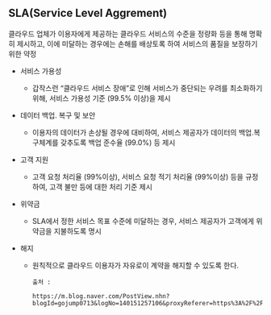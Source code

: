 ## SLA(Service Level Aggrement)

클라우드 업체가 이용자에게 제공하는 클라우드 서비스의 수준을 정량화 등을 통해 명확히 제시하고, 이에 미달하는 경우에는 손해를 배상토록 하여 서비스의 품질을 보장하기 위한 약정

- 서비스 가용성

  - 갑작스런 “클라우드 서비스 장애”로 인해 서비스가 중단되는 우려를 최소화하기 위해, 서비스 가용성 기준 (99.5% 이상)을 제시

- 데이터 백업. 복구 및 보안

  - 이용자의 데이터가 손상될 경우에 대비하여, 서비스 제공자가 데이터의 백업․복구체계를 갖추도록 백업 준수율 (99.0%) 등 제시

- 고객 지원

  - 고객 요청 처리율 (99%이상), 서비스 요청 적기 처리율 (99%이상) 등을 규정하여, 고객 불만 등에 대한 처리 기준 제시

- 위약금

  - SLA에서 정한 서비스 목표 수준에 미달하는 경우, 서비스 제공자가 고객에게 위약금을 지불하도록 명시

- 해지
  - 원칙적으로 클라우드 이용자가 자유로이 계약을 해지할 수 있도록 한다.


        출처 :

        https://m.blog.naver.com/PostView.nhn?blogId=gojump0713&logNo=140151257106&proxyReferer=https%3A%2F%2Fwww.google.com%2F
